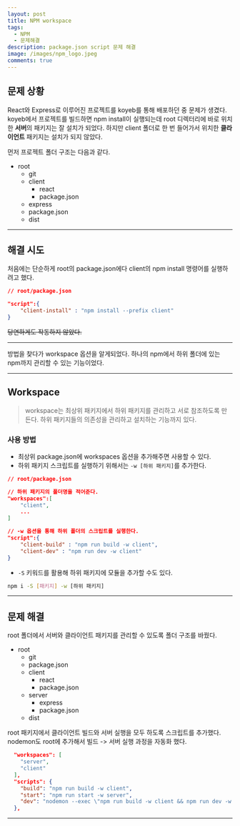 ```yaml
---
layout: post
title: NPM workspace
tags:
  - NPM
  - 문제해결
description: package.json script 문제 해결
image: /images/npm_logo.jpeg
comments: true
---
```


## 문제 상황

React와 Express로 이루어진 프로젝트를 koyeb를 통해 배포하던 중 문제가 생겼다.
koyeb에서 프로젝트를 빌드하면 npm install이 실행되는데
root 디렉터리에 바로 위치한 **서버**의 패키지는 잘 설치가 되었다.
하지만 client 폴더로 한 번 들어가서 위치한 **클라이언트** 패키지는 설치가 되지 않았다.

먼저 프로젝트 폴더 구조는 다음과 같다.

- root
	- git
	- client
		- react
		- package.json
	- express
	- package.json
	- dist


---

## 해결 시도

처음에는 단순하게 root의 package.json에다 client의 npm install 명령어를 실행하려고 했다.

```json
// root/package.json

"script":{
	"client-install" : "npm install --prefix client"
}
```

~~당연하게도 작동하지 않았다.~~

---

방법을 찾다가 workspace 옵션을 알게되었다.
하나의 npm에서 하위 폴더에 있는 npm까지 관리할 수 있는 기능이었다.

---

## Workspace

> workspace는 최상위 패키지에서 하위 패키지를 관리하고 서로 참조하도록 만든다.
> 하위 패키지들의 의존성을 관리하고 설치하는 기능까지 있다.

### 사용 방법

- 최상위 package.json에 workspaces 옵션을 추가해주면 사용할 수 있다.
- 하위 패키지 스크립트를 실행하기 위해서는 `-w [하위 패키지]`를 추가한다.

```json
// root/package.json

// 하위 패키지의 폴더명을 적어준다.
"workspaces":[
	"client",
	...
]

// -w 옵션을 통해 하위 폴더의 스크립트를 실행한다.
"script":{
	"client-build" : "npm run build -w client",
	"client-dev" : "npm run dev -w client"
}
```

- `-S` 키워드를 활용해 하위 패키지에 모듈을 추가할 수도 있다.

```bash
npm i -S [패키지] -w [하위 패키지]
```

---

## 문제 해결

root 폴더에서 서버와 클라이언트 패키지를 관리할 수 있도록 폴더 구조를 바꿨다.

- root
	- git
	- package.json
	- client
		- react
		- package.json
	- server
		- express
		- package.json
	- dist

root 패키지에서 클라이언트 빌드와 서버 실행을 모두 하도록 스크립트를 추가했다.
nodemon도 root에 추가해서 빌드 -> 서버 실행 과정을 자동화 했다.

```json
  "workspaces": [
    "server",
    "client"
  ],
  "scripts": {
    "build": "npm run build -w client",
    "start": "npm run start -w server",
    "dev": "nodemon --exec \"npm run build -w client && npm run dev -w server\""
  },
```

---